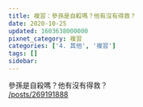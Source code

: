 ```yaml
---
title: 複習：參孫是自殺嗎？他有沒有得救？
date: 2020-10-25
updated: 1603638000000
pixnet_category: 複習
categories: ['4. 其他', '複習']
tags: []
sidebar: 
---
```


<p>參孫是自殺嗎？他有沒有得救？<br/>
<a href="/posts/269191888" target="_blank">/posts/269191888</a></p>
<p> </p>
